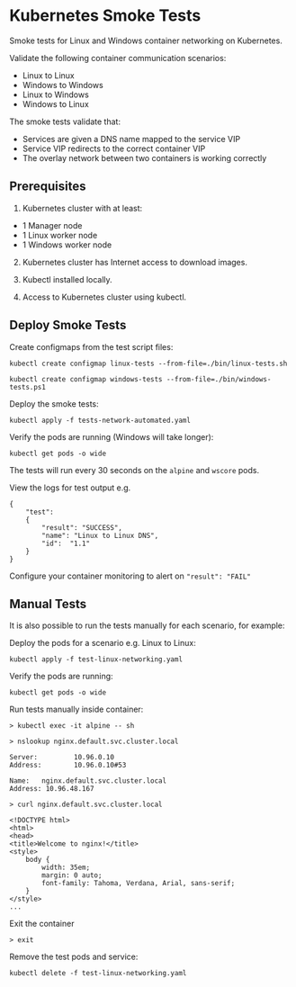 # Kubernetes Smoke Tests
Smoke tests for Linux and Windows container networking on Kubernetes.

Validate the following container communication scenarios:
- Linux to Linux
- Windows to Windows
- Linux to Windows
- Windows to Linux

The smoke tests validate that:
- Services are given a DNS name mapped to the service VIP
- Service VIP redirects to the correct container VIP
- The overlay network between two containers is working correctly

## Prerequisites

1) Kubernetes cluster with at least:
- 1 Manager node
- 1 Linux worker node
- 1 Windows worker node

2) Kubernetes cluster has Internet access to download images.

3) Kubectl installed locally.

4) Access to Kubernetes cluster using kubectl.

## Deploy Smoke Tests

Create configmaps from the test script files:

```
kubectl create configmap linux-tests --from-file=./bin/linux-tests.sh

kubectl create configmap windows-tests --from-file=./bin/windows-tests.ps1
```

Deploy the smoke tests:

```
kubectl apply -f tests-network-automated.yaml
```

Verify the pods are running (Windows will take longer):

```
kubectl get pods -o wide
```

The tests will run every 30 seconds on the `alpine` and `wscore` pods.

View the logs for test output e.g.

```
{
    "test":
    {
        "result": "SUCCESS",
        "name": "Linux to Linux DNS",
        "id":  "1.1"
    }
}
```

Configure your container monitoring to alert on `"result": "FAIL"`


## Manual Tests

It is also possible to run the tests manually for each scenario, for example:

Deploy the pods for a scenario e.g. Linux to Linux:
```
kubectl apply -f test-linux-networking.yaml
```
Verify the pods are running:
```
kubectl get pods -o wide
```
Run tests manually inside container:
```
> kubectl exec -it alpine -- sh

> nslookup nginx.default.svc.cluster.local

Server:         10.96.0.10
Address:        10.96.0.10#53

Name:   nginx.default.svc.cluster.local
Address: 10.96.48.167

> curl nginx.default.svc.cluster.local

<!DOCTYPE html>
<html>
<head>
<title>Welcome to nginx!</title>
<style>
    body {
        width: 35em;
        margin: 0 auto;
        font-family: Tahoma, Verdana, Arial, sans-serif;
    }
</style>
...

```

Exit the container
```
> exit
```

Remove the test pods and service:
```
kubectl delete -f test-linux-networking.yaml
```